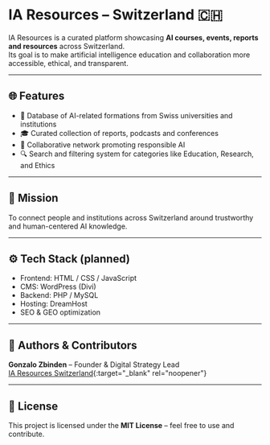 # IA Resources – Switzerland 🇨🇭

IA Resources is a curated platform showcasing **AI courses, events, reports and resources** across Switzerland.  
Its goal is to make artificial intelligence education and collaboration more accessible, ethical, and transparent.

---

## 🌐 Features
- 🧠 Database of AI-related formations from Swiss universities and institutions  
- 🎓 Curated collection of reports, podcasts and conferences  
- 🤝 Collaborative network promoting responsible AI  
- 🔍 Search and filtering system for categories like Education, Research, and Ethics  

---

## 🧭 Mission
To connect people and institutions across Switzerland around trustworthy and human-centered AI knowledge.

---

## ⚙️ Tech Stack (planned)
- Frontend: HTML / CSS / JavaScript  
- CMS: WordPress (Divi)  
- Backend: PHP / MySQL  
- Hosting: DreamHost  
- SEO & GEO optimization  

---

## 👥 Authors & Contributors
**Gonzalo Zbinden** – Founder & Digital Strategy Lead  
[IA Resources Switzerland](https://iaresources.ch){:target="_blank" rel="noopener"}

---

## 📄 License
This project is licensed under the **MIT License** – feel free to use and contribute.

